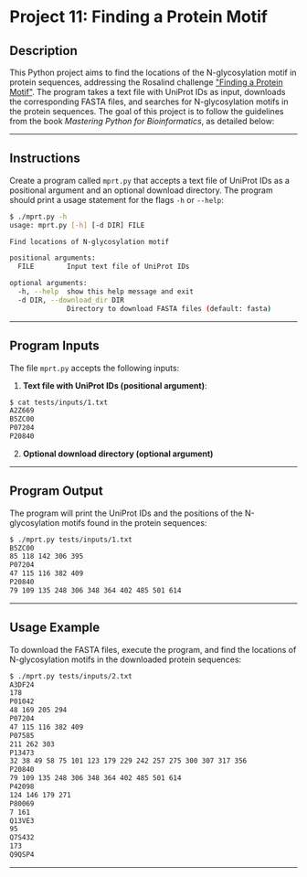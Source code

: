 # Project 11: Finding a Protein Motif

## Description

This Python project aims to find the locations of the N-glycosylation motif in protein sequences, addressing the Rosalind challenge ["Finding a Protein Motif"](https://rosalind.info/problems/mprt/). The program takes a text file with UniProt IDs as input, downloads the corresponding FASTA files, and searches for N-glycosylation motifs in the protein sequences. The goal of this project is to follow the guidelines from the book *Mastering Python for Bioinformatics*, as detailed below:

---

## Instructions

Create a program called `mprt.py` that accepts a text file of UniProt IDs as a positional argument and an optional download directory. The program should print a usage statement for the flags `-h` or `--help`:

```sh
$ ./mprt.py -h
usage: mprt.py [-h] [-d DIR] FILE

Find locations of N-glycosylation motif

positional arguments:
  FILE        Input text file of UniProt IDs

optional arguments:
  -h, --help  show this help message and exit
  -d DIR, --download_dir DIR
              Directory to download FASTA files (default: fasta)
```

---

## Program Inputs

The file `mprt.py` accepts the following inputs:

1. **Text file with UniProt IDs (positional argument)**:
```sh
$ cat tests/inputs/1.txt
A2Z669
B5ZC00
P07204
P20840
```
2. **Optional download directory (optional argument)**

---

## Program Output

The program will print the UniProt IDs and the positions of the N-glycosylation motifs found in the protein sequences:

```sh
$ ./mprt.py tests/inputs/1.txt
B5ZC00
85 118 142 306 395
P07204
47 115 116 382 409
P20840
79 109 135 248 306 348 364 402 485 501 614
```

---

## Usage Example

To download the FASTA files, execute the program, and find the locations of N-glycosylation motifs in the downloaded protein sequences:

```sh
$ ./mprt.py tests/inputs/2.txt
A3DF24
178
P01042
48 169 205 294
P07204
47 115 116 382 409
P07585
211 262 303
P13473
32 38 49 58 75 101 123 179 229 242 257 275 300 307 317 356
P20840
79 109 135 248 306 348 364 402 485 501 614
P42098
124 146 179 271
P80069
7 161
Q13VE3
95
Q7S432
173
Q9QSP4
```

---
